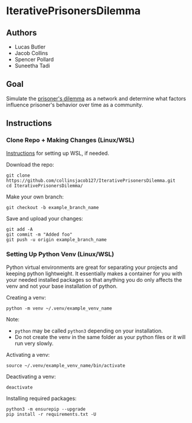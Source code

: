 # IterativePrisonersDilemma

## Authors

* Lucas Butler
* Jacob Collins
* Spencer Pollard
* Suneetha Tadi

## Goal

Simulate the [prisoner's dilemma](https://en.wikipedia.org/wiki/Prisoner's_dilemma) as a network and determine what factors influence prisoner's behavior over time as a community.

## Instructions

### Clone Repo + Making Changes (Linux/WSL)
[Instructions](https://learn.microsoft.com/en-us/windows/wsl/install) for setting up WSL, if needed.

Download the repo:
```
git clone https://github.com/collinsjacob127/IterativePrisonersDilemma.git
cd IterativePrisonersDilemma/
```
Make your own branch:
```
git checkout -b example_branch_name
```
Save and upload your changes:
```
git add -A
git commit -m "Added foo"
git push -u origin example_branch_name
```

### Setting Up Python Venv (Linux/WSL)

Python virtual environments are great for separating your projects and keeping python lightweight. It essentially makes a container for you with your needed installed packages so that anything you do only affects the venv and not your base installation of python.

Creating a venv:
```
python -m venv ~/.venv/example_venv_name
```
Note: 
* ```python``` may be called ```python3``` depending on your installation.
* Do not create the venv in the same folder as your python files or it will run very slowly.

Activating a venv:
```
source ~/.venv/example_venv_name/bin/activate
```

Deactivating a venv:
```
deactivate
```

Installing required packages:
```
python3 -m ensurepip --upgrade
pip install -r requirements.txt -U
```

